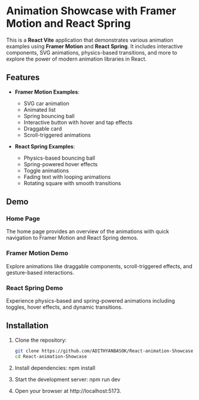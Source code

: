 # Animation Showcase with Framer Motion and React Spring

This is a **React Vite** application that demonstrates various animation examples using **Framer Motion** and **React Spring**. It includes interactive components, SVG animations, physics-based transitions, and more to explore the power of modern animation libraries in React.

## Features

- **Framer Motion Examples**:
  - SVG car animation
  - Animated list
  - Spring bouncing ball
  - Interactive button with hover and tap effects
  - Draggable card
  - Scroll-triggered animations

- **React Spring Examples**:
  - Physics-based bouncing ball
  - Spring-powered hover effects
  - Toggle animations
  - Fading text with looping animations
  - Rotating square with smooth transitions

## Demo

### Home Page
The home page provides an overview of the animations with quick navigation to Framer Motion and React Spring demos.

### Framer Motion Demo
Explore animations like draggable components, scroll-triggered effects, and gesture-based interactions.

### React Spring Demo
Experience physics-based and spring-powered animations including toggles, hover effects, and dynamic transitions.

## Installation

1. Clone the repository:
   ```bash
   git clone https://github.com/ADITHYANBASOK/React-animation-Showcase.git
   cd React-animation-Showcase

2. Install dependencies:
   npm install

3. Start the development server:
   npm run dev

4. Open your browser at http://localhost:5173.



